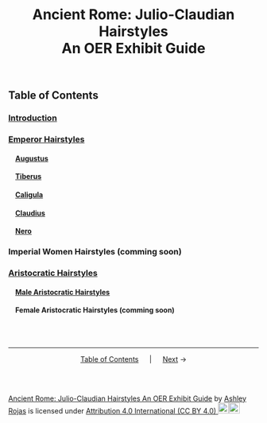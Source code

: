 <h1 align="center">Ancient Rome: Julio-Claudian Hairstyles<br>An OER Exhibit Guide</h1>
<br>

## Table of Contents
### **[Introduction](introduction.md)**
### **[Emperor Hairstyles](emperor-hairstyles/emperor-hairstyles.md)**
#### &emsp;[Augustus](emperor-hairstyles/augustus.md)
#### &emsp;[Tiberus](emperor-hairstyles/tiberius.md)
#### &emsp;[Caligula](emperor-hairstyles/caligula.md)
#### &emsp;[Claudius](emperor-hairstyles/claudius.md)
#### &emsp;[Nero](emperor-hairstyles/nero.md)
### **Imperial Women Hairstyles** (comming soon)
### **[Aristocratic Hairstyles](aristocratic-hairstyles/aristocratic-hairstyles.md)**
#### &emsp;[Male Aristocratic Hairstyles](aristocratic-hairstyles/male-aristocratic-hairstyles.md)
#### &emsp;Female Aristocratic Hairstyles (comming soon)
<br><br>

---
<p align="center">
<a href="readme.md">Table of Contents</a> &emsp; | &emsp; <a href="introduction.md">Next</a> →
</p>
<br>
<br>

<p xmlns:cc="http://creativecommons.org/ns#" xmlns:dct="http://purl.org/dc/terms/"><a property="dct:title" rel="cc:attributionURL" href="https://github.com/arojas1/julio-claudian-hairstyles/blob/main/readme.md">Ancient Rome: Julio-Claudian Hairstyles An OER Exhibit Guide</a> by <a rel="cc:attributionURL dct:creator" property="cc:attributionName" href="https://github.com/arojas1">Ashley Rojas</a> is licensed under <a href="http://creativecommons.org/licenses/by/4.0/?ref=chooser-v1" target="_blank" rel="license noopener noreferrer" style="display:inline-block;">Attribution 4.0 International (CC BY 4.0) <img height="22px"!important margin-left="3px" vertical-align="text-bottom" src="https://mirrors.creativecommons.org/presskit/icons/cc.svg?ref=chooser-v1"><img height="22px"!important margin-left="3px" vertical-align="text-bottom" src="https://mirrors.creativecommons.org/presskit/icons/by.svg?ref=chooser-v1"></a></p>